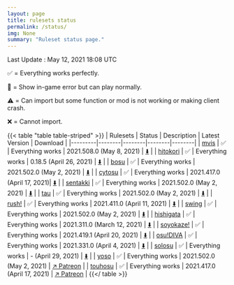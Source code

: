 ```yaml
---
layout: page
title: rulesets status
permalink: /status/
img: None
summary: "Ruleset status page."
---
```


Last Update : May 12, 2021 18:08 UTC

✅ = Everything works perfectly.

🔵 = Show in-game error but can play normally.

⚠️ = Can import but some function or mod is not working or making client crash.

❌ = Cannot import.

{{< table "table table-striped" >}}
| Rulesets  | Status | Description | Latest Version | Download |
|---------|--------|--------|--------|--------|
| [mvis](/posts/mvis)  | ✅  | Everything works | 2021.508.0 (May 8, 2021) | [⬇️](https://github.com/EVAST9919/lazer-m-vis/releases/latest) |
| [hitokori](/posts/hitokori)  | ✅ | Everything works | 0.18.5 (April 26, 2021) | [⬇️](https://github.com/Flutterish/Hitokori/releases/latest) |
| [bosu](/posts/bosu)  | ✅ | Everything works | 2021.502.0 (May 2, 2021) | [⬇️](https://github.com/EVAST9919/bosu/releases/latest) |
| [cytosu](/posts/cytosu)  | ✅ | Everything works | 2021.417.0 (April 17, 2021)| [⬇️](https://github.com/GSculerlor/Cytosu/releases/latest) |
| [sentakki](/posts/sentakki)  | ✅ | Everything works | 2021.502.0 (May 2, 2021) | [⬇️](https://github.com/LumpBloom7/sentakki/releases/) |
| [tau](/posts/tau)  | ✅ | Everything works | 2021.502.0 (May 2, 2021) | [⬇️](https://github.com/Altenhh/tau/releases/latest) |
| [rush!](/posts/rush)  | ✅ | Everything works | 2021.411.0 (April 11, 2021) | [⬇️](https://github.com/Beamographic/rush/releases/) |
| [swing](/posts/swing)  | ✅ | Everything works | 2021.502.0 (May 2, 2021) | [⬇️](https://github.com/EVAST9919/lazer-swing/releases/latest) |
| [hishigata](/posts/hishigata)  | ✅ | Everything works | 2021.311.0 (March 12, 2021) | [⬇️](https://github.com/LumpBloom7/hishigata/releases/latest) |
| [soyokaze!](/posts/soyokaze)  | ✅ | Everything works | 2021.419.1 (April 20, 2021) | [⬇️](https://github.com/goodtrailer/soyokaze/releases/latest) |
| [osu!DIVA](/posts/osu-diva)  | ✅ | Everything works | 2021.331.0 (April 4, 2021) | [⬇️](https://github.com/Artemis-chan/osu-DIVA/releases/latest) |
| [solosu](/posts/solosu)  | ✅ | Everything works | - (April 29, 2021) | [⬇️](https://cdn.discordapp.com/attachments/719981519007121498/837055801507708948/osu.Game.Rulesets.Solosu.dll) |
| [yoso](/posts/yoso)  | ✅ | Everything works | 2021.502.0 (May 2, 2021) | [↗️ Patreon](https://www.patreon.com/posts/yoso-2021-502-0-50753558) |
| [touhosu](/posts/touhosu)  | ✅ | Everything works | 2021.417.0 (April 17, 2021) | [↗️ Patreon](https://www.patreon.com/posts/touhosu-2021-417-50138188) |
{{</ table >}}

<!-- TODO: Make pop up changelog -->
